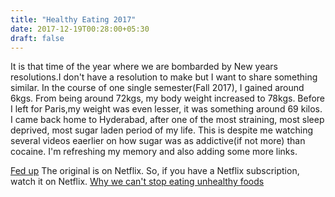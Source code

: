 ```yaml
---
title: "Healthy Eating 2017"
date: 2017-12-19T00:28:00+05:30
draft: false
---
```


It is that time of the year where we are bombarded by New years resolutions.I don't have a resolution to make but I want to share something similar. In the course of one single semester(Fall 2017), I gained around 6kgs. From being around 72kgs, my body weight increased to 78kgs. Before I left for Paris,my weight was even lesser, it was something around 69 kilos. I came back home to Hyderabad, after one of the most straining, most sleep deprived, most sugar laden period of my life. This is despite me watching several videos eaerlier on how sugar was as addictive(if not more) than cocaine. I'm refreshing my memory and also adding some more links.

[Fed up](https://youtu.be/Y647tNm8nTI) The original is on Netflix. So, if you have a Netflix subscription, watch it on Netflix.
[Why we can't stop eating unhealthy foods](https://youtu.be/wTNlHyjip94)

